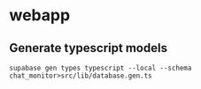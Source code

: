 # webapp

## Generate typescript models

```
supabase gen types typescript --local --schema chat_monitor>src/lib/database.gen.ts
```
